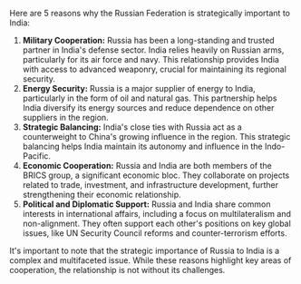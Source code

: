 Here are 5 reasons why the Russian Federation is strategically important to India:

1. **Military Cooperation:** Russia has been a long-standing and trusted partner in India's defense sector.  India relies heavily on Russian arms, particularly for its air force and navy. This relationship provides India with access to advanced weaponry, crucial for maintaining its regional security. 
2. **Energy Security:**  Russia is a major supplier of energy to India, particularly in the form of oil and natural gas. This partnership helps India diversify its energy sources and reduce dependence on other suppliers in the region.
3. **Strategic Balancing:**  India's close ties with Russia act as a counterweight to China's growing influence in the region. This strategic balancing helps India maintain its autonomy and influence in the Indo-Pacific. 
4. **Economic Cooperation:**  Russia and India are both members of the BRICS group, a significant economic bloc. They collaborate on projects related to trade, investment, and infrastructure development, further strengthening their economic relationship.
5. **Political and Diplomatic Support:**  Russia and India share common interests in international affairs, including a focus on multilateralism and non-alignment. They often support each other's positions on key global issues, like UN Security Council reforms and counter-terrorism efforts. 

It's important to note that the strategic importance of Russia to India is a complex and multifaceted issue. While these reasons highlight key areas of cooperation, the relationship is not without its challenges.  
